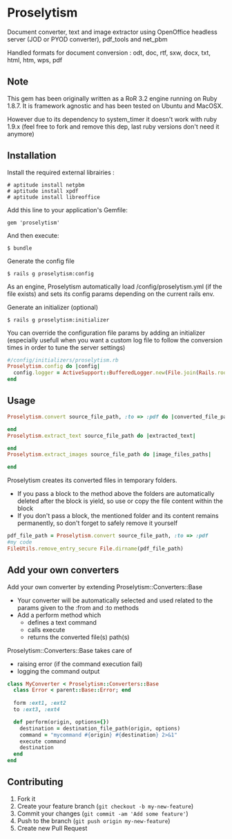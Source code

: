 # Proselytism

Document converter, text and image extractor using OpenOffice headless server (JOD or PYOD converter), pdf_tools and net_pbm

Handled formats for document conversion : odt, doc, rtf, sxw, docx, txt, html, htm, wps, pdf

## Note

This gem has been originally written as a RoR 3.2 engine running on Ruby 1.8.7. 
It is framework agnostic and has been tested on Ubuntu and MacOSX.

However due to its dependency to system_timer it doesn't work with ruby 1.9.x (feel free to fork and remove this dep, last ruby versions don't need it anymore)

## Installation

Install the required external librairies :

    # aptitude install netpbm
    # aptitude install xpdf
    # aptitude install libreoffice
    
Add this line to your application's Gemfile:

    gem 'proselytism'

And then execute:

    $ bundle

Generate the config file 

    $ rails g proselytism:config
 
As an engine, Proselytism automatically load /config/proselytism.yml (if the file exists) and sets its config params depending on the current rails env. 

Generate an initializer (optional)
    
    $ rails g proselytism:initializer

You can override the configuration file params by adding an initializer (especially usefull when you want a custom log file to follow the conversion times in order to tune the server settings)

```ruby
#/config/initializers/proselytism.rb
Proselytism.config do |config|
  config.logger = ActiveSupport::BufferedLogger.new(File.join(Rails.root, 'log', 'proselytism.log'))
end
```

## Usage

```ruby
Proselytism.convert source_file_path, :to => :pdf do |converted_file_path|

end
Proselytism.extract_text source_file_path do |extracted_text|

end
Proselytism.extract_images source_file_path do |image_files_paths|

end
```

Proselytism creates its converted files in temporary folders.
  - If you pass a block to the method above the folders are automatically deleted after the block is yield, so use or copy the file content within the block
  - If you don't pass a block, the mentioned folder and its content remains permanently, so don't forget to safely remove it yourself

```ruby
pdf_file_path = Proselytism.convert source_file_path, :to => :pdf
#my code
FileUtils.remove_entry_secure File.dirname(pdf_file_path)
```
    
## Add your own converters

Add your own converter by extending Proselytism::Converters::Base
  - Your converter will be automatically selected and used related to the params given to the :from and :to methods
  - Add a perform method which
    - defines a text command
    - calls execute
    - returns the converted file(s) path(s)

Proselytism::Converters::Base takes care of 
  - raising error (if the command execution fail) 
  - logging the command output

```ruby
class MyConverter < Proselytism::Converters::Base
  class Error < parent::Base::Error; end
  
  form :ext1, :ext2
  to :ext3, :ext4

  def perform(origin, options={})
    destination = destination_file_path(origin, options)
    command = "mycommand #{origin} #{destination} 2>&1"
    execute command
    destination
  end
end
```
## Contributing

1. Fork it
2. Create your feature branch (`git checkout -b my-new-feature`)
3. Commit your changes (`git commit -am 'Add some feature'`)
4. Push to the branch (`git push origin my-new-feature`)
5. Create new Pull Request
